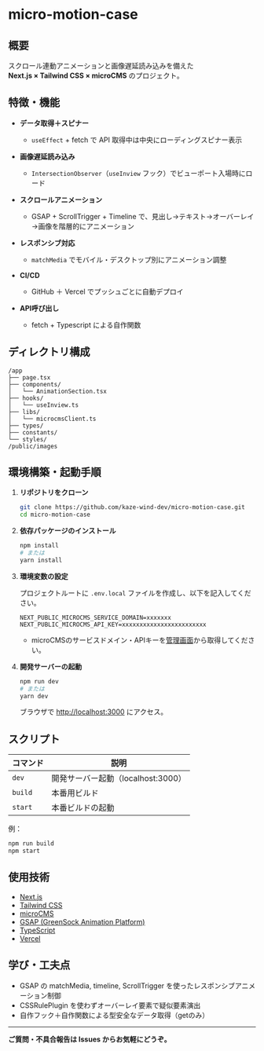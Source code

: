 # micro-motion-case

## 概要
スクロール連動アニメーションと画像遅延読み込みを備えた  
**Next.js × Tailwind CSS × microCMS** のプロジェクト。

## 特徴・機能

- **データ取得＋スピナー**  
  - `useEffect` + fetch で API 取得中は中央にローディングスピナー表示

- **画像遅延読み込み**  
  - `IntersectionObserver`（`useInview` フック）でビューポート入場時にロード

- **スクロールアニメーション**  
  - GSAP + ScrollTrigger + Timeline で、見出し→テキスト→オーバーレイ→画像を階層的にアニメーション

- **レスポンシブ対応**  
  - `matchMedia` でモバイル・デスクトップ別にアニメーション調整

- **CI/CD**  
  - GitHub ＋ Vercel でプッシュごとに自動デプロイ

- **API呼び出し**  
  - fetch + Typescript による自作関数

## ディレクトリ構成

```
/app
├── page.tsx
├── components/
│   └── AnimationSection.tsx
├── hooks/
│   └── useInview.ts
├── libs/
│   └── microcmsClient.ts
├── types/
├── constants/
└── styles/
/public/images
```

## 環境構築・起動手順

1. **リポジトリをクローン**
   ```bash
   git clone https://github.com/kaze-wind-dev/micro-motion-case.git
   cd micro-motion-case
   ```

2. **依存パッケージのインストール**
   ```bash
   npm install
   # または
   yarn install
   ```

3. **環境変数の設定**

   プロジェクトルートに `.env.local` ファイルを作成し、以下を記入してください。

   ```
   NEXT_PUBLIC_MICROCMS_SERVICE_DOMAIN=xxxxxxx
   NEXT_PUBLIC_MICROCMS_API_KEY=xxxxxxxxxxxxxxxxxxxxxxxx
   ```

   - microCMSのサービスドメイン・APIキーを[管理画面](https://microcms.io/)から取得してください。

4. **開発サーバーの起動**
   ```bash
   npm run dev
   # または
   yarn dev
   ```

   ブラウザで [http://localhost:3000](http://localhost:3000) にアクセス。

## スクリプト

| コマンド        | 説明                    |
|-----------------|-----------------------|
| `dev`           | 開発サーバー起動（localhost:3000） |
| `build`         | 本番用ビルド           |
| `start`         | 本番ビルドの起動       |

例：
```bash
npm run build
npm start
```

## 使用技術

- [Next.js](https://nextjs.org/)
- [Tailwind CSS](https://tailwindcss.com/)
- [microCMS](https://microcms.io/)
- [GSAP (GreenSock Animation Platform)](https://greensock.com/gsap/)
- [TypeScript](https://www.typescriptlang.org/)
- [Vercel](https://vercel.com/)


## 学び・工夫点
- GSAP の matchMedia, timeline, ScrollTrigger を使ったレスポンシブアニメーション制御
- CSSRulePlugin を使わずオーバーレイ要素で疑似要素演出
- 自作フック＋自作関数による型安全なデータ取得（getのみ）

---

**ご質問・不具合報告は Issues からお気軽にどうぞ。**

